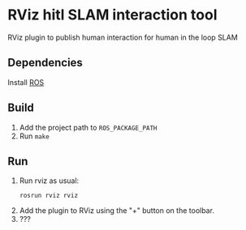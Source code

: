 # RViz hitl SLAM interaction tool

RViz plugin to publish human interaction for human in the loop SLAM

## Dependencies
Install [ROS](http://wiki.ros.org/ROS/Installation)

## Build
1. Add the project path to `ROS_PACKAGE_PATH`
1. Run `make`

## Run
1. Run rviz as usual:
    ```
    rosrun rviz rviz
    ```
1. Add the plugin to RViz using the "+" button on the toolbar.
1. ???
